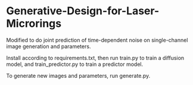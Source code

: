 # Generative-Design-for-Laser-Microrings

Modified to do joint prediction of time-dependent noise on single-channel image generation and parameters.

Install according to requirements.txt, then run train.py to train a diffusion model, and train_predictor.py to train a predictor model.

To generate new images and parameters, run generate.py.
